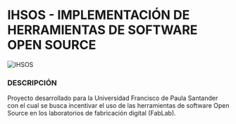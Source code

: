 # IHSOS - IMPLEMENTACIÓN DE HERRAMIENTAS DE SOFTWARE OPEN SOURCE
![IHSOS](https://user-images.githubusercontent.com/90154644/210596165-b4908f40-92f5-499c-b3f9-ba226002fe4f.png)

### DESCRIPCIÓN

Proyecto desarrollado para la Universidad Francisco de Paula Santander con el cual se busca incentivar el uso de las herramientas de software Open Source en los laboratorios de fabricación digital (FabLab).
